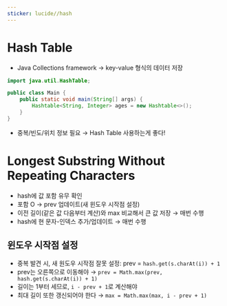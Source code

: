 ```yaml
---
sticker: lucide//hash
---
```

# Hash Table
- Java Collections framework → key-value 형식의 데이터 저장
```java
import java.util.HashTable;

public class Main {
	public static void main(String[] args) {
		Hashtable<String, Integer> ages = new Hashtable<>();
	}
}
```
- 중복/빈도/위치 정보 필요 → Hash Table 사용하는게 좋다!
# Longest Substring Without Repeating Characters
- hash에 값 포함 유무 확인
- 포함 O → prev 업데이트(새 윈도우 시작점 설정)
- 이전 길이(같은 값 다음부터 계산)와 max 비교해서 큰 값 저장 → 매번 수행
- hash에 현 문자-인덱스 추가/업데이트 → 매번 수행

## 윈도우 시작점 설정
 - 중복 발견 시, 새 원도우 시작점 잘못 설정: prev = `hash.get(s.charAt(i)) + 1`
- prev는 오른쪽으로 이동해야 → `prev = Math.max(prev, hash.get(s.charAt(i)) + 1)`
- 길이는 1부터 세므로, `i - prev + 1`로 계산해야
- 최대 길이 또한 갱신되어야 한다 → `max = Math.max(max, i - prev + 1)`